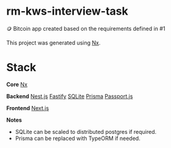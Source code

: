 # rm-kws-interview-task
:coin: Bitcoin app created based on the requirements defined in #1 

This project was generated using [Nx](https://nx.dev).

# Stack

**Core**
[Nx](https://nx.dev)

**Backend**
[Nest.js](https://nestjs.com)
[Fastify](https://www.fastify.io)
[SQLite](https://www.sqlite.org/index.html)
[Prisma](https://www.prisma.io)
[Passport.js](https://www.passportjs.org)

**Frontend**
[Next.js](https://nextjs.com)

**Notes**
- SQLite can be scaled to distributed postgres if required.
- Prisma can be replaced with TypeORM if needed.


